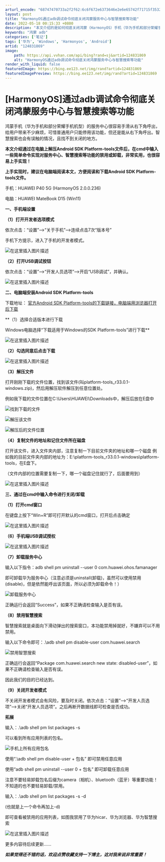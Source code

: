 ```yaml
---
arturl_encode: "68747470733a2f2f62:6c6f672e6373646e2e6e65742f71715f35323837383933332f:61727469636c652f64657461696c732f313234383331383639"
layout: post
title: "HarmonyOS通过adb调试命令彻底关闭鸿蒙服务中心与智慧搜索等功能"
date: 2022-05-18 00:15:33 +0800
description: "本文介绍的是如何彻底关闭鸿蒙（HarmonyOS）手机（华为手机和部分荣耀手机机型）服务中心与智慧搜"
keywords: "鸿蒙 adb"
categories: ['笔记']
tags: ['华为', 'Windows', 'Harmonyos', 'Android']
artid: "124831869"
image:
    path: https://api.vvhan.com/api/bing?rand=sj&artid=124831869
    alt: "HarmonyOS通过adb调试命令彻底关闭鸿蒙服务中心与智慧搜索等功能"
render_with_liquid: false
featuredImage: https://bing.ee123.net/img/rand?artid=124831869
featuredImagePreview: https://bing.ee123.net/img/rand?artid=124831869
---
```


# [HarmonyOS]通过adb调试命令彻底关闭鸿蒙服务中心与智慧搜索等功能

鸿蒙手机（华为手机和部分荣耀手机机型）的服务中心很容易手滑从右下角呼出，给用户带来不少麻烦，可惜普通用户只能停用该功能，但还是能从右下角呼出。智慧搜索也会有误触的情况，且找不到关闭的地方。

**本文介绍通过在电脑上解压Android SDK Platform-tools文件后，在cmd中输入一些简单命令实现对服务中心、智慧搜索等功能的禁用或卸载，非常实用，也很容易上手实现！**

**上手实现时，建议在电脑端阅读本文，方便阅读和下载Android SDK Platform-tools文件。**

手机：HUAWEI P40 5G (HarmonyOS 2.0.0.236)
  
电脑：HUAWEI MateBook D15 (Win11)

**一、手机端设置**
  
**（1）打开开发者选项模式**
  
依次点击：“设置”—>“关于手机”—>连续点击7次“版本号”
  
手机下方提示，进入了手机的开发者模式。
  
![在这里插入图片描述](https://i-blog.csdnimg.cn/blog_migrate/a26b9c17c7e9761f7f527b578045e5d6.jpeg)

**（2）打开USB调试按钮**
  
依次点击：“设置”—>“开发人员选项”—>开启“USB调试”，并确认。
  
![在这里插入图片描述](https://i-blog.csdnimg.cn/blog_migrate/61a7519d7f5e636b2d6faa821a38f884.jpeg#pic_center)
  
**二、电脑端安装Android SDK Platform-tools**
  
下载地址：
[官方Android SDK Platform-tools的下载链接，电脑端用浏览器打开后下载](https://developer.android.google.cn/studio/releases/platform-tools?authuser=0&hl=tr#downloads)

**（1）选择合适版本进行下载
  
Windows电脑选择“下载适用于Windows的SDK Platform-tools”进行下载**
  
![在这里插入图片描述](https://i-blog.csdnimg.cn/blog_migrate/7d500f5b08084c90f0cff111dfb8af91.png)
  
**（2）勾选同意后点击下载**
  
![在这里插入图片描述](https://i-blog.csdnimg.cn/blog_migrate/b99d34543be99be4ced875e0926fc000.png)
  
**（3）解压文件**
  
打开刚刚下载的文件位置，找到该文件(叫platform-tools\_r33.0.1-windows.zip)，然后用解压软件解压到任意位置处。
  
例如我下载的文件位置在C:\Users\HUAWEI\Downloads中，解压后放在E盘中
  
![找到下载的文件](https://i-blog.csdnimg.cn/blog_migrate/d1f413e0f96b75b7d490e5670d3476b5.png)
  
![解压该文件](https://i-blog.csdnimg.cn/blog_migrate/40ee4a9ad6b68ec7a4ab01652a57b670.png)
  
![解压后的文件位置](https://i-blog.csdnimg.cn/blog_migrate/f00edb534e9791b26c2691c541d930cd.png)
  
**（4）复制文件的地址和记住文件所在磁盘**
  
打开该文件，进入文件夹内部，注意复制一下目前文件夹的地址和哪一个磁盘 例如我的目前文件夹内部的地址为：E:\platform-tools\_r33.0.1-windows\platform-tools，在E盘下。
  
（文件内部的位置需要复制一下，哪一个磁盘记住就行了，后面要用到）

![在这里插入图片描述](https://i-blog.csdnimg.cn/blog_migrate/8e01e74bfe24b9f849ba18f9ca45a7af.png)
  
**三、通过在cmd中输入命令进行关闭/卸载**
  
**（1）打开cmd窗口**
  
在键盘上按下“Win+R”即可打开默认的cmd窗口，打开后点击确定
  
![在这里插入图片描述](https://i-blog.csdnimg.cn/blog_migrate/4708524b68fa697a23e8c70e1ac5aea8.png)

**（6）手机端USB调试授权**
  
![在这里插入图片描述](https://i-blog.csdnimg.cn/blog_migrate/eb8819d6f307d2506ba31139d651635c.png)
  
**（7）卸载服务中心**
  
输入以下指令：adb shell pm uninstall --user 0 com.huawei.ohos.famanager
  
即可卸载华为服务中心（注意必须是uninstall(卸载)，虽然可以使用禁用(disable)，但是依然能呼出该页面，所以必须为卸载命令！）
  
![卸载服务中心](https://i-blog.csdnimg.cn/blog_migrate/47e370d93bb2f3488c17229ff6d58935.png)
  
正确运行会返回“Success”，如果不正确请检查输入是否有误。

**（8）禁用智慧搜索**
  
智慧搜索就是桌面向下滑动弹出的搜索窗口，本功能禁用掉就好，不嫌弃可以不用禁用。
  
输入以下命令即可：.\adb shell pm disable-user com.huawei.search
  
![禁用智慧搜索](https://i-blog.csdnimg.cn/blog_migrate/99796307924d518955d7d1b087ecda35.png)
  
正确运行会返回“Package com.huawei.search new state: disabled-user”，如果不正确请检查输入是否有误。
  
因此我们的目的已经达到。

**（9）关闭开发者模式**
  
不关闭开发者模式会有风险，要及时关闭。依次点击：“设置”—>“开发人员选项”—>关闭“开发人员选项”。之后再断开数据线即可检查是否成功。

**拓展**
  
输入：.\adb shell pm list packages -s
  
可以看到所有应用列表的包名。
  
![手机上所有应用包名](https://i-blog.csdnimg.cn/blog_migrate/1985d257c3c9113196ac3d2d59c81484.png)
  
使用“.\adb shell pm disable-user + 包名” 即可禁用任意应用
  
使用“adb shell pm uninstall --user 0 + 包名” 即可卸载任意应用

注意不要轻易卸载包名后缀为camera（相机）、bluetooth（蓝牙）等重要功能！不知道的也不要轻易卸载/禁用。

输入：.\adb shell pm list packages -s -d
  
(也就是上一个命令再加上-d)
  
即可查看被禁用的应用列表，如图我禁用了华为hicar、华为浏览器、华为智慧搜索
  
![在这里插入图片描述](https://i-blog.csdnimg.cn/blog_migrate/ee2a6b2ee0c2465dbb27a56fe6a0e9f2.png)
  
更多内容待后续更新……

***如果觉得还不错的话，欢迎点赞收藏支持一下博主，这对我来说非常重要！***